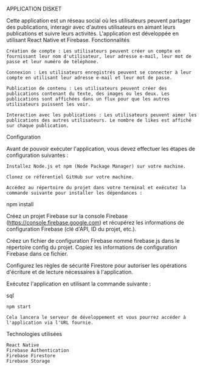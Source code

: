 APPLICATION DISKET

Cette application est un réseau social où les utilisateurs peuvent partager des publications, interagir avec d'autres utilisateurs en aimant leurs publications et suivre leurs activités. L'application est développée en utilisant React Native et Firebase.
Fonctionnalités

    Création de compte : Les utilisateurs peuvent créer un compte en fournissant leur nom d'utilisateur, leur adresse e-mail, leur mot de passe et leur numéro de téléphone.

    Connexion : Les utilisateurs enregistrés peuvent se connecter à leur compte en utilisant leur adresse e-mail et leur mot de passe.

    Publication de contenu : Les utilisateurs peuvent créer des publications contenant du texte, des images ou les deux. Les publications sont affichées dans un flux pour que les autres utilisateurs puissent les voir.

    Interaction avec les publications : Les utilisateurs peuvent aimer les publications des autres utilisateurs. Le nombre de likes est affiché sur chaque publication.

Configuration

Avant de pouvoir exécuter l'application, vous devez effectuer les étapes de configuration suivantes :

    Installez Node.js et npm (Node Package Manager) sur votre machine.

    Clonez ce référentiel GitHub sur votre machine.

    Accédez au répertoire du projet dans votre terminal et exécutez la commande suivante pour installer les dépendances :

npm install

Créez un projet Firebase sur la console Firebase (https://console.firebase.google.com) et récupérez les informations de configuration Firebase (clé d'API, ID du projet, etc.).

Créez un fichier de configuration Firebase nommé firebase.js dans le répertoire config du projet. Copiez les informations de configuration Firebase dans ce fichier.

Configurez les règles de sécurité Firestore pour autoriser les opérations d'écriture et de lecture nécessaires à l'application.

Exécutez l'application en utilisant la commande suivante :

sql

    npm start

    Cela lancera le serveur de développement et vous pourrez accéder à l'application via l'URL fournie.

Technologies utilisées

    React Native
    Firebase Authentication
    Firebase Firestore
    Firebase Storage